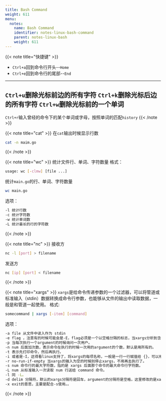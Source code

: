 ```yaml
---
title: Bash Command
weight: 611
menu:
  notes:
    name: Bash Command
    identifier: notes-linux-bash-command
    parent: notes-linux-bash
    weight: 611
---
```


<!-- Basic Command -->


{{< note title="快捷键" >}}
- `Ctrl+a`回到命令行开头--`Home`
- `Ctrl+e`回到命令行的尾部--`End`
---
`Ctrl+u`删除光标前边的所有字符
`Ctrl+k`删除光标后边的所有字符
`Ctrl+w`删除光标前的一个单词
---
`Ctrl+r`输入曾经的命令下的某个单词或字母，按照单词的匹配`history`
{{< /note >}}


{{< note title="cat" >}}
在`cat`输出时候显示行数
```bash
cat -n maim.go
```
{{< /note >}}


{{< note title="wc" >}}
统计文件行、单词、字符数量
格式：
```bash
usage: wc [-clmw] [file ...]
```
统计`main.go`的行、单词、字符数量
```bash
wc main.go
```
选项：
```bash
-l 统计行数
-c 统计字符数
-w 统计单词数
-L 统计最长的行的字符数
```
{{< /note >}}


{{< note title="nc" >}}
接收方
```bash
nc -l [port] > filename
```
发送方
```bash
nc [ip] [port] < filename
```
{{< /note >}}


{{< note title="xargs" >}}
`xargs`是给命令传递参数的一个过滤器，可以将管道或标准输入（stdin）数据转换成命令行参数，也能够从文件的输出中读取数据，一般是和管道一起使用。
格式:
```bash
somecommand | xargs [-item] [command]
```
选项：
```bash
-a file 从文件中读入作为 stdin
-e flag ，注意有的时候可能会是-E，flag必须是一个以空格分隔的标志，当xargs分析到含有flag这个标志的时候就停止。
-p 当每次执行一个argument的时候询问一次用户。
-n num 后面加次数，表示命令在执行的时候一次用的argument的个数，默认是用所有的。
-t 表示先打印命令，然后再执行。
-i 或者是-I，这得看linux支持了，将xargs的每项名称，一般是一行一行赋值给 {}，可以用 {} 代替。
-r no-run-if-empty 当xargs的输入为空的时候则停止xargs，不用再去执行了。
-s num 命令行的最大字符数，指的是 xargs 后面那个命令的最大命令行字符数。
-L num 从标准输入一次读取 num 行送给 command 命令。
-l 同 -L。
-d delim 分隔符，默认的xargs分隔符是回车，argument的分隔符是空格，这里修改的是xargs的分隔符。
-x exit的意思，主要是配合-s使用。。
```
{{< /note >}}

